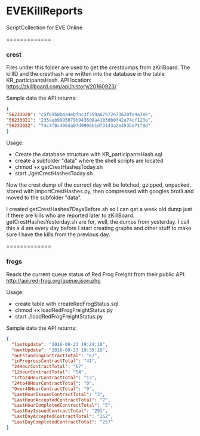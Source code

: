 # EVEKillReports
ScriptCollection for EVE Online


=============
### crest
Files under this folder are used to get the crestdumps from zKillBoard. The killID and the cresthash are written into the database in the table KR_participantsHash.
API location: https://zkillboard.com/api/history/20160923/

Sample data the API returns:
```json
{
"56233020": "c5f89b8b4a4ebfac3f359a87b72e73620fe9a786",
"56233021": "235aab9995679b943608a4183db0f42a74cf123e",
"56233022": "74c4f0c406da07d9996b1df3143a2e453bd71f9d"
}
```

Usage:
- Create the database structure with KR_participantsHash.sql
- create a subfolder "data" where the shell scripts are located
- chmod +x getCrestHashesToday.sh
- start ./getCrestHashesToday.sh

Now the crest dump of the currect day will be fetched, gzipped, unpacked, stored with importCrestHashes.py, then compressed with googles brotli and moved to the subfolder "data".

I created getCrestHashes7DaysBefore.sh so I can get a week old dump just if there are kills who are reported later to zKillBoard. getCrestHashesYesterday.sh are for, well, the dumps from yesterday. I call this a 4 am every day before I start creating graphs and other stuff to make sure I have the kills from the previous day.

=============
### frogs
Reads the current queue status of Red Frog Freight from their public API: http://api.red-frog.org/queue.json.php

Usage:
- create table with createRedFrogStatus.sql
- chmod +x loadRedFrogFreightStatus.py
- start ./loadRedFrogFreightStatus.py

Sample data the API returns:
```json
{
  "lastUpdate": "2016-09-23 19:24:10",
  "nextUpdate": "2016-09-23 19:39:10",
  "outstandingContractTotal": "67",
  "inProgressContractTotal": "41",
  "24HourContractTotal": "67",
  "12HourContractTotal": "54",
  "12to24HourContractTotal": "13",
  "24to48HourContractTotal": "0",
  "Over48HourContractTotal": "0",
  "LastHourIssuedContractTotal": "3",
  "LastHourAcceptedContractTotal": "7",
  "LastHourCompletedContractTotal": "5",
  "LastDayIssuedContractTotal": "291",
  "LastDayAcceptedContractTotal": "262",
  "LastDayCompletedContractTotal": "257"
}
```
